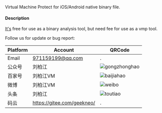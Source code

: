 Virtual Machine Protect for iOS/Android native binary file.

#### Description

[It's](https://gitee.com/geekneo/UltimateVMP) free for use as a binary analysis tool, but need fee for use as a vmp tool.


Follow us for update or bug report:

|Platform|Account|QRCode|
|-|-|-|
|Email|971159199@qq.com|.|
|公众号|刘柏江|![gongzhonghao](https://gitee.com/geekneo/PantaDocumentRes/raw/master/wemedia/gongzhonghao.jpeg)|
|百家号|刘柏江VM|![baijiahao](https://gitee.com/geekneo/PantaDocumentRes/raw/master/wemedia/baijiahao.jpeg)|
|微博|刘柏江VM|![weibo](https://gitee.com/geekneo/PantaDocumentRes/raw/master/wemedia/weibo.jpeg)|
|头条|刘柏江|![toutiao](https://gitee.com/geekneo/PantaDocumentRes/raw/master/wemedia/toutiao.jpeg)|
|码云|https://gitee.com/geekneo/|.|
